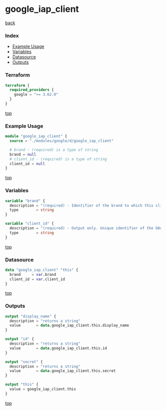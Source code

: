 # google_iap_client

[back](../google.md)

### Index

- [Example Usage](#example-usage)
- [Variables](#variables)
- [Datasource](#datasource)
- [Outputs](#outputs)

### Terraform

```terraform
terraform {
  required_providers {
    google = ">= 3.62.0"
  }
}
```

[top](#index)

### Example Usage

```terraform
module "google_iap_client" {
  source = "./modules/google/d/google_iap_client"

  # brand - (required) is a type of string
  brand = null
  # client_id - (required) is a type of string
  client_id = null
}
```

[top](#index)

### Variables

```terraform
variable "brand" {
  description = "(required) - Identifier of the brand to which this client\nis attached to. The format is\n'projects/{project_number}/brands/{brand_id}/identityAwareProxyClients/{client_id}'."
  type        = string
}

variable "client_id" {
  description = "(required) - Output only. Unique identifier of the OAuth client."
  type        = string
}
```

[top](#index)

### Datasource

```terraform
data "google_iap_client" "this" {
  brand     = var.brand
  client_id = var.client_id
}
```

[top](#index)

### Outputs

```terraform
output "display_name" {
  description = "returns a string"
  value       = data.google_iap_client.this.display_name
}

output "id" {
  description = "returns a string"
  value       = data.google_iap_client.this.id
}

output "secret" {
  description = "returns a string"
  value       = data.google_iap_client.this.secret
}

output "this" {
  value = google_iap_client.this
}
```

[top](#index)